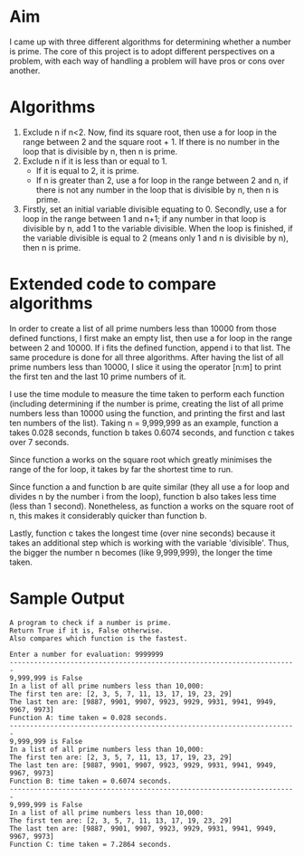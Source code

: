 # Aim
I came up with three different algorithms for determining whether a number is
prime. The core of this project is to adopt different perspectives on a
problem, with each way of handling a problem will have pros or cons over
another.

# Algorithms
1. Exclude n if n<2. Now, find its square root, then use a for loop in the range
   between 2 and the square root + 1. If there is no number in the loop that is
   divisible by n, then n is prime.
2. Exclude n if it is less than or equal to 1.
      -   If it is equal to 2, it is prime.
      -   If n is greater than 2, use a for loop in the range between 2 and n,
          if there is not any number in the loop that is divisible by n, then n
          is prime.
3. Firstly, set an initial variable divisible equating to 0. Secondly, use a for
loop in the range between 1 and n+1; if any number in that loop is divisible by
n, add 1 to the variable divisible. When the loop is finished, if the variable
divisible is equal to 2 (means only 1 and n is divisible by n), then n is prime.

# Extended code to compare algorithms
In order to create a list of all prime numbers less than 10000 from those
defined functions, I first make an empty list, then use a for loop in the range
between 2 and 10000. If i fits the defined function, append i to that list. The
same procedure is done for all three algorithms. After having the list of all
prime numbers less than 10000, I slice it using the operator [n:m] to print the
first ten and the last 10 prime numbers of it.

I use the time module to measure the time taken to perform each function
(including determining if the number is prime, creating the list of all prime
numbers less than 10000 using the function, and printing the first and last ten
numbers of the list). Taking n = 9,999,999 as an example, function a takes 0.028
seconds, function b takes 0.6074 seconds, and function c takes over 7 seconds. 

Since function a works on the square root which greatly minimises the range of
the for loop, it takes by far the shortest time to run.

Since function a and function b are quite similar (they all use a for loop and
divides n by the number i from the loop), function b also takes less time (less
than 1 second). Nonetheless, as function a works on the square root of n, this
makes it considerably quicker than function b.

Lastly, function c takes the longest time (over nine seconds) because it takes
an additional step which is working with the variable 'divisible'. Thus, the
bigger the number n becomes (like 9,999,999), the longer the time taken.

# Sample Output
```
A program to check if a number is prime.
Return True if it is, False otherwise.
Also compares which function is the fastest.

Enter a number for evaluation: 9999999
-----------------------------------------------------------------------
9,999,999 is False
In a list of all prime numbers less than 10,000:
The first ten are: [2, 3, 5, 7, 11, 13, 17, 19, 23, 29]
The last ten are: [9887, 9901, 9907, 9923, 9929, 9931, 9941, 9949, 9967, 9973]
Function A: time taken = 0.028 seconds.
-----------------------------------------------------------------------
9,999,999 is False
In a list of all prime numbers less than 10,000:
The first ten are: [2, 3, 5, 7, 11, 13, 17, 19, 23, 29]
The last ten are: [9887, 9901, 9907, 9923, 9929, 9931, 9941, 9949, 9967, 9973]
Function B: time taken = 0.6074 seconds.
-----------------------------------------------------------------------
9,999,999 is False
In a list of all prime numbers less than 10,000:
The first ten are: [2, 3, 5, 7, 11, 13, 17, 19, 23, 29]
The last ten are: [9887, 9901, 9907, 9923, 9929, 9931, 9941, 9949, 9967, 9973]
Function C: time taken = 7.2864 seconds.
```
